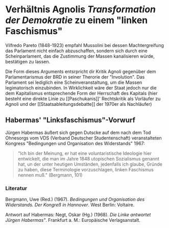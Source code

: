 # Verhältnis Agnolis *Transformation der Demokratie* zu einem "linken Faschismus"

Vilfredo Pareto (1848-1923) empfahl Mussolini bei dessen Machtergreifung das Parlament nicht einfach abzuschaffen, sondern sich durch eine Scheinparlament, das die Zustimmung der Massen kanalisieren würde, bestätigen zu lassen.

Die Form dieses Arguments entsrpricht dir Kritik Agnoli gegenüber dem Parlamentarismus der BRD in seiner Therorie der "Involution". Das Parlament sei lediglich eine Scheinveranstaltung, um die Massen legimatorisch einzubinden. In Wirklichkeit wäre der Staat jedoch nur die dem Kapitalismus entsprechende Form der Herrschaft des Kapitals (hier besteht eine direkte Linie zu [[Paschukanis]]' Rechtskritik als Vorläufer zu Agnoli und der [[Staatsableitungsdebatte]] der 1970er als Nachläufer)

## Habermas' "Linksfaschismus"-Vorwurf

Jürgen Habermas äußert sich gegen Dutscke auf dem nach dem Tod Ohnesorgs vom VDS (Verband Deutscher Studentenschaft) veranstalteten Kongress "Bedingungen und Organisation des Widerstands" 1967:

>"Ich bin der Meinung, er hat eine voluntaristische Ideologie hier entwickelt, die man im Jahre 1848 utopischen Sozialismus genannt hat, un der unter heutigen Umständen, jedenfalls ich glaube, Gründe zu haben, diese Terminologie vorzuschlagen, linken Faschismus nennen muß." (Bergmann, 101)

### Literatur

Bergmann, Uwe (Red.) (1967). *Bedingungen und Organisation des Widerstands. Der Kongreß in Hannover*. West Berlin: Voltaire.

Antwort auf Habermas:
Negt, Oskar (Hg.) (1968). *Die Linke antwortet Jürgen Habermas"*. Frankfurt a. M.: Europäische Verlagsanstalt.
